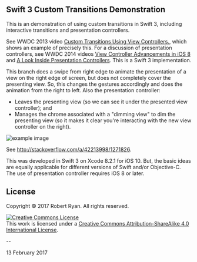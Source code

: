 ## Swift 3 Custom Transitions Demonstration

This is an demonstration of using custom transitions in Swift 3, including interactive transitions and presentation controllers.

See WWDC 2013 video [Custom Transitions Using View Controllers.](https://developer.apple.com/videos/wwdc/2013/?id=218), which shows an example of precisely this. For a discussion of presentation controllers, see WWDC 2014 videos [View Controller Advancements in iOS 8](https://developer.apple.com/videos/wwdc/2014/?id=214) and [A Look Inside Presentation Controllers](https://developer.apple.com/videos/wwdc/2014/?id=228). This is a Swift 3 implementation.

This branch does a swipe from right edge to animate the presentation of a view on the right edge of screen, but does not completely cover the presenting view. So, this changes the gestures accordingly and does the animation from the right to left. Also the presentation controller:

- Leaves the presenting view (so we can see it under the presented view controller); and
- Manages the chrome associated with a "dimming view" to dim the presenting view (so it makes it clear you're interacting with the new view controller on the right).

![example image](http://i.imgur.com/xTm8i22.gif)

See http://stackoverflow.com/a/42213998/1271826.

This was developed in Swift 3 on Xcode 8.2.1 for iOS 10. But, the basic ideas are equally applicable for different versions of Swift and/or Objective-C. The use of presentation controller requires iOS 8 or later.

## License

Copyright &copy; 2017 Robert Ryan. All rights reserved.

<a rel="license" href="http://creativecommons.org/licenses/by-sa/4.0/"><img alt="Creative Commons License" style="border-width:0" src="http://i.creativecommons.org/l/by-sa/4.0/88x31.png" /></a><br />This work is licensed under a <a rel="license" href="http://creativecommons.org/licenses/by-sa/4.0/">Creative Commons Attribution-ShareAlike 4.0 International License</a>.

--

13 February 2017
